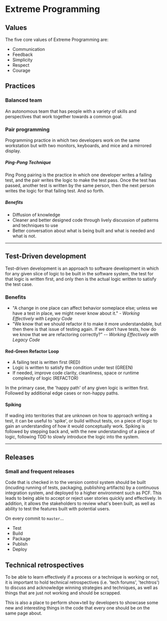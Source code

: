 # Extreme Programming

## Values

The five core values of Extreme Programming are:

-   Communication
-   Feedback
-   Simplicity
-   Respect
-   Courage

## Practices

### Balanced team

An autonomous team that has people with a variety of skills and perspectives that work together towards a common goal.

### Pair programming

Programming practice in which two developers work on the same workstation but with two monitors, keyboards, and mice and a mirrored display.

##### Ping-Pong Technique

Ping Pong pairing is the practice in which one developer writes a failing test, and the pair writes the logic to make the test pass. Once the test has passed, another test is written by the same person, then the next person writes the logic for that failing test. And so forth.

##### Benefits

- Diffusion of knowledge
- Cleaner and better designed code through lively discussion of patterns and techniques to use
- Better conversation about what is being built and what is needed and what is not.

---
Test-Driven development
---

Test-driven development is an approach to software development in which for any given slice of logic to be built in the software system, the test for that logic is written first, and only then is the actual logic written to satisfy the test case.

### Benefits

- "A change in one place can affect behavior someplace else; unless we have a test in place, we might never know about it." - *Working Effectively with Legacy Code*
- "We know that we should refactor it to make it more understandable, but then there is that issue of testing again. If we don’t have tests, how do we know that we are refactoring correctly?" -- *Working Effectively with Legacy Code*

#### Red-Green Refactor Loop

- A failing test is written first (RED)
- Logic is written to satisfy the condition under test (GREEN)
- If needed, improve code clarity, cleanliness, space or runtime complexity of logic (REFACTOR)

In the primary case, the 'happy path' of any given logic is written first. Followed by additional edge cases or non-happy paths.

#### Spiking

If wading into territories that are unknown on how to approach writing a test, it can be useful to 'spike', or build without tests, on a piece of logic to gain an understanding of how it would conceptually work. Spiking is followed by stepping back and, with the new understanding of a piece of logic, following TDD to slowly introduce the logic into the system.

---

Releases
---

### Small and frequent releases

Code that is checked in to the version control system should be built (incuding running of tests, packaging, publishing artifacts) by a continuous integration system, and deployed to a higher environment such as PCF. This leads to being able to accept or reject user stories quickly and effectively. In addition, it allows the stakeholders to review what's been built, as well as ability to test the features built with potential users.

On every commit to `master`...
- Test
- Build
- Package
- Publish
- Deploy

Technical retrospectives
---

To be able to learn effectively if a process or a technique is working or not, it is important to hold technical retrospectives (i.e. 'tech forums', 'techtros') to discuss and acknowledge winning strategies and techniques, as well as things that are just not working and should be scrapped.

This is also a place to perform show+tell by developers to showcase some new and interesting things in the code that every one should be on the same page about.
